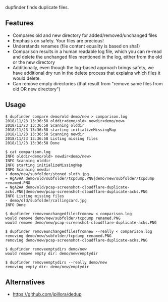 
dupfinder finds duplicate files.

Features
--------

- Compares old and new directory for added/removed/unchanged files
- Emphasis on safety. Your files are precious!
- Understands renames (file content equality is based on sha1)
- Comparison results in a human readable log file, which you can re-read and delete the
  unchanged files mentioned in the log, either from the old or the new directory
- Additionally, even though the log-based approach brings safety, we have additional dry run
  in the delete process that explains which files it would delete.
- Can remove empty directories (that result from "remove same files from old OR new directory")


Usage
-----

```
$ dupfinder compare demo/old demo/new > comparison.log
2018/11/23 13:36:58 olddir<demo/old> newdir<demo/new>
2018/11/23 13:36:58 Scanning olddir
2018/11/23 13:36:58 starting initializeMissingMap
2018/11/23 13:36:58 Scanning newdir
2018/11/23 13:36:58 Listing missing files
2018/11/23 13:36:58 Done

$ cat comparison.log
INFO olddir<demo/old> newdir<demo/new>
INFO Scanning olddir
INFO starting initializeMissingMap
INFO Scanning newdir
+ demo/new/subfolder/stoned sloth.jpg
= HgAvAA demo/old/subfolder/tcpdump.PNG|demo/new/subfolder/tcpdump renamed.PNG
= NgA2AA demo/old/pcap-screenshot-cloudflare-duplicate-acks.PNG|demo/new/pcap-screenshot-cloudflare-duplicate-acks.PNG
INFO Listing missing files
- demo/old/subfolder/callingcard.jpg
INFO Done

$ dupfinder removeunchangedfilesfromnew < comparison.log
would remove demo/new/subfolder/tcpdump renamed.PNG
would remove demo/new/pcap-screenshot-cloudflare-duplicate-acks.PNG

$ dupfinder removeunchangedfilesfromnew --really < comparison.log
removing demo/new/subfolder/tcpdump renamed.PNG
removing demo/new/pcap-screenshot-cloudflare-duplicate-acks.PNG

$ dupfinder removeemptydirs demo/new
would remove empty dir: demo/new/emptydir

$ dupfinder removeemptydirs --really demo/new
removing empty dir: demo/new/emptydir

```

Alternatives
------------

- https://github.com/jpillora/dedup
